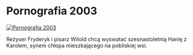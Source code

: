 Pornografia 2003 
=============
[![Pornografia 2003 ](http://vidos.pl/images/player.gif)](http://vidos.pl/pornografia-2003)

 Reżyser Fryderyk i pisarz Witold chcą wyswatać szesnastoletnią Hanię z Karolem, synem chłopa mieszkającego na pobliskiej wsi.
